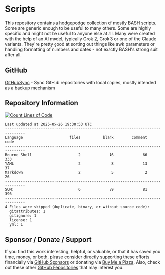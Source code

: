 # Scripts
This repository contains a hodgepodge collection of mostly BASH scripts. Some are generic enough to be useful to many others. Some are highly specific and might not be useful to anyone else at all. Many were created with the help of an AI model, typically Grok 2, Grok 3 or one of the Claude variants. They're pretty good at sorting out things like awk parameters or handling formatting of numbers and dates - not exactly BASH's strong suit after all.

## GitHub
[GitHubSync](https://github.com/500Foods/Scripts/blob/main/githubsync/githubsync.md) - Sync GitHub repositories with local copies, mostly intended as a backup mechanism


## Repository Information 
[![Count Lines of Code](https://github.com/500Foods/Scripts/actions/workflows/main.yml/badge.svg)](https://github.com/500Foods/Scripts/actions/workflows/main.yml)
<!--CLOC-START -->
```cloc
Last updated at 2025-05-26 19:30:53 UTC
-------------------------------------------------------------------------------
Language                     files          blank        comment           code
-------------------------------------------------------------------------------
Bourne Shell                     2             46             66            333
YAML                             2              8             13             37
Markdown                         2              5              2             26
-------------------------------------------------------------------------------
SUM:                             6             59             81            396
-------------------------------------------------------------------------------
4 Files were skipped (duplicate, binary, or without source code):
  gitattributes: 1
  gitignore: 1
  license: 1
  yml: 1
```
<!--CLOC-END-->

## Sponsor / Donate / Support
If you find this work interesting, helpful, or valuable, or that it has saved you time, money, or both, please consider directly supporting these efforts financially via [GitHub Sponsors](https://github.com/sponsors/500Foods) or donating via [Buy Me a Pizza](https://www.buymeacoffee.com/andrewsimard500). Also, check out these other [GitHub Repositories](https://github.com/500Foods?tab=repositories&q=&sort=stargazers) that may interest you.
